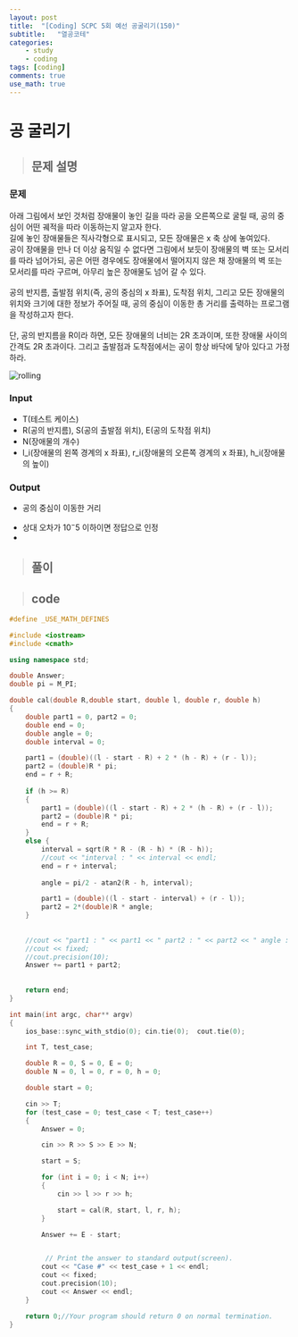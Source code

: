 ```yaml
---
layout: post
title:  "[Coding] SCPC 5회 예선 공굴리기(150)"
subtitle:   "열공코테"
categories: 
    - study
    - coding
tags: [coding]
comments: true
use_math: true
---
```


# 공 굴리기

> ## 문제 설명

### 문제
아래 그림에서 보인 것처럼 장애물이 놓인 길을 따라 공을 오른쪽으로 굴릴 때, 공의 중심이 어떤 궤적을 따라 이동하는지 알고자 한다.   
길에 놓인 장애물들은 직사각형으로 표시되고, 모든 장애물은 x 축 상에 놓여있다.   
공이 장애물을 만나 더 이상 움직일 수 없다면 그림에서 보듯이 장애물의 벽 또는 모서리를 따라 넘어가되, 공은 어떤 경우에도 장애물에서 떨어지지 않은 채 장애물의 벽 또는 모서리를 따라 구르며, 아무리 높은 장애물도 넘어 갈 수 있다.    
<br>
공의 반지름, 출발점 위치(즉, 공의 중심의 x 좌표), 도착점 위치, 그리고 모든 장애물의 위치와 크기에 대한 정보가 주어질 때, 공의 중심이 이동한 총 거리를 출력하는 프로그램을 작성하고자 한다.    
<br>
단, 공의 반지름을 R이라 하면, 모든 장애물의 너비는 2R 초과이며, 또한 장애물 사이의 간격도 2R 초과이다. 그리고 출발점과 도착점에서는 공이 항상 바닥에 닿아 있다고 가정하라.   

![rolling](https://user-images.githubusercontent.com/69707792/125419313-f8500140-e9f1-4934-8bce-afb366502223.JPG)

### Input
- T(테스트 케이스)
- R(공의 반지름), S(공의 출발점 위치), E(공의 도착점 위치)
- N(장애물의 개수)
- l_i(장애물의 왼쪽 경계의 x 좌표), r_i(장애물의 오른쪽 경계의 x 좌표), h_i(장애물의 높이)

### Output
- 공의 중심이 이동한 거리
* 상대 오차가 $10^-5$ 이하이면 정답으로 인정
* 
> ## 풀이


> ## code

```C++
#define _USE_MATH_DEFINES

#include <iostream>
#include <cmath>

using namespace std;

double Answer;
double pi = M_PI;

double cal(double R,double start, double l, double r, double h)
{
	double part1 = 0, part2 = 0;
	double end = 0;
	double angle = 0;
	double interval = 0;

	part1 = (double)((l - start - R) + 2 * (h - R) + (r - l));
	part2 = (double)R * pi;
	end = r + R;
	
	if (h >= R)
	{
		part1 = (double)((l - start - R) + 2 * (h - R) + (r - l));
		part2 = (double)R * pi;
		end = r + R;
	}
	else {
		interval = sqrt(R * R - (R - h) * (R - h));
		//cout << "interval : " << interval << endl;
		end = r + interval;
		
		angle = pi/2 - atan2(R - h, interval);

		part1 = (double)((l - start - interval) + (r - l)); 
		part2 = 2*(double)R * angle;
	}
	
	
	//cout << "part1 : " << part1 << " part2 : " << part2 << " angle : " << angle << endl;
	//cout << fixed;
	//cout.precision(10);
	Answer += part1 + part2;
	
	
	return end;
}

int main(int argc, char** argv)
{
	ios_base::sync_with_stdio(0); cin.tie(0);  cout.tie(0);

	int T, test_case;

	double R = 0, S = 0, E = 0;
	double N = 0, l = 0, r = 0, h = 0;

	double start = 0;

	cin >> T;
	for (test_case = 0; test_case < T; test_case++)
	{
		Answer = 0;

		cin >> R >> S >> E >> N;

		start = S;

		for (int i = 0; i < N; i++)
		{
			cin >> l >> r >> h;

			start = cal(R, start, l, r, h);
		}

		Answer += E - start;


		 // Print the answer to standard output(screen).
		cout << "Case #" << test_case + 1 << endl;
		cout << fixed;
		cout.precision(10);
		cout << Answer << endl;
	}

	return 0;//Your program should return 0 on normal termination.
}

```
